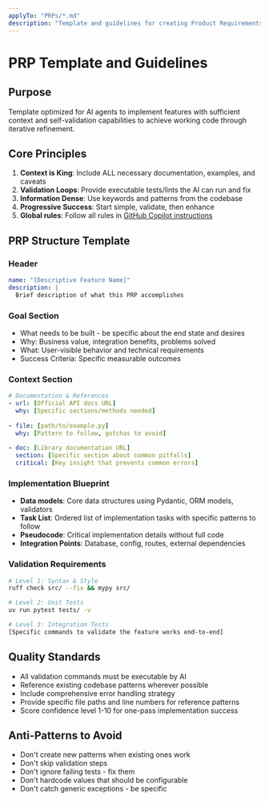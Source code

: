 ```yaml
---
applyTo: "PRPs/*.md"
description: "Template and guidelines for creating Product Requirements Prompts (PRPs)"
---
```


# PRP Template and Guidelines

## Purpose
Template optimized for AI agents to implement features with sufficient context and self-validation capabilities to achieve working code through iterative refinement.

## Core Principles
1. **Context is King**: Include ALL necessary documentation, examples, and caveats
2. **Validation Loops**: Provide executable tests/lints the AI can run and fix
3. **Information Dense**: Use keywords and patterns from the codebase
4. **Progressive Success**: Start simple, validate, then enhance
5. **Global rules**: Follow all rules in [GitHub Copilot instructions](./workspaces/context-engineering-intro/.github/copilot-instructions.md)

## PRP Structure Template

### Header
```yaml
name: "[Descriptive Feature Name]"
description: |
  Brief description of what this PRP accomplishes
```

### Goal Section
- What needs to be built - be specific about the end state and desires
- Why: Business value, integration benefits, problems solved
- What: User-visible behavior and technical requirements
- Success Criteria: Specific measurable outcomes

### Context Section
```yaml
# Documentation & References
- url: [Official API docs URL]
  why: [Specific sections/methods needed]
  
- file: [path/to/example.py] 
  why: [Pattern to follow, gotchas to avoid]
  
- doc: [Library documentation URL]
  section: [Specific section about common pitfalls]
  critical: [Key insight that prevents common errors]
```

### Implementation Blueprint
- **Data models**: Core data structures using Pydantic, ORM models, validators
- **Task List**: Ordered list of implementation tasks with specific patterns to follow
- **Pseudocode**: Critical implementation details without full code
- **Integration Points**: Database, config, routes, external dependencies

### Validation Requirements
```bash
# Level 1: Syntax & Style
ruff check src/ --fix && mypy src/

# Level 2: Unit Tests  
uv run pytest tests/ -v

# Level 3: Integration Tests
[Specific commands to validate the feature works end-to-end]
```

## Quality Standards
- All validation commands must be executable by AI
- Reference existing codebase patterns wherever possible
- Include comprehensive error handling strategy
- Provide specific file paths and line numbers for reference patterns
- Score confidence level 1-10 for one-pass implementation success

## Anti-Patterns to Avoid
- Don't create new patterns when existing ones work
- Don't skip validation steps
- Don't ignore failing tests - fix them
- Don't hardcode values that should be configurable
- Don't catch generic exceptions - be specific
